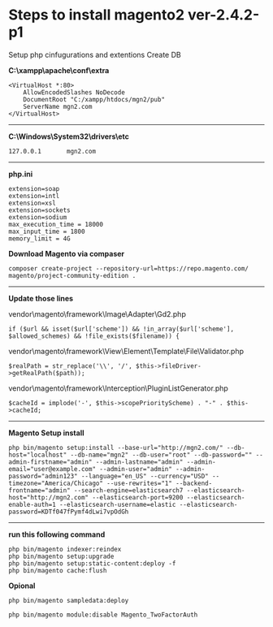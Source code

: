 # Steps to install magento2 ver-2.4.2-p1

Setup php cinfugurations and extentions
Create DB

**C:\xampp\apache\conf\extra**

    <VirtualHost *:80>
        AllowEncodedSlashes NoDecode
        DocumentRoot "C:/xampp/htdocs/mgn2/pub"
        ServerName mgn2.com
    </VirtualHost>

---

**C:\Windows\System32\drivers\etc**

	127.0.0.1       mgn2.com
    
--- 

**php.ini**

    extension=soap
    extension=intl
    extension=xsl
    extension=sockets
    extension=sodium
	max_execution_time = 18000
	max_input_time = 1800
	memory_limit = 4G
    
**Download Magento via compaser**

    composer create-project --repository-url=https://repo.magento.com/ magento/project-community-edition .

---

**Update those lines**

vendor\magento\framework\Image\Adapter\Gd2.php

    if ($url && isset($url['scheme']) && !in_array($url['scheme'], $allowed_schemes) && !file_exists($filename)) {

vendor\magento\framework\View\Element\Template\File\Validator.php

    $realPath = str_replace('\\', '/', $this->fileDriver->getRealPath($path));

vendor\magento\framework\Interception\PluginListGenerator.php
    
    $cacheId = implode('-', $this->scopePriorityScheme) . "-" . $this->cacheId;
---

**Magento Setup install**

    php bin/magento setup:install --base-url="http://mgn2.com/" --db-host="localhost" --db-name="mgn2" --db-user="root" --db-password="" --admin-firstname="admin" --admin-lastname="admin" --admin-email="user@example.com" --admin-user="admin" --admin-password="admin123" --language="en_US" --currency="USD" --timezone="America/Chicago" --use-rewrites="1" --backend-frontname="admin" --search-engine=elasticsearch7 --elasticsearch-host="http://mgn2.com" --elasticsearch-port=9200 --elasticsearch-enable-auth=1 --elasticsearch-username=elastic --elasticsearch-password=KDTf047fPymf4dLwi7vpOdGh

---

**run this following command**

    php bin/magento indexer:reindex
    php bin/magento setup:upgrade
    php bin/magento setup:static-content:deploy -f
    php bin/magento cache:flush

**Opional**

    php bin/magento sampledata:deploy

    php bin/magento module:disable Magento_TwoFactorAuth

